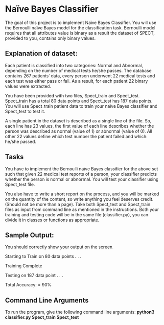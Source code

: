 # Naïve Bayes Classifier

The goal of this project is to implement Naïve Bayes Classifier. You will use the Bernoulli
naïve Bayes model for the classification task. Bernoulli model requires that all attributes value
is binary as a result the dataset of SPECT, provided to you, contains only binary values.

## Explanation of dataset:

Each patient is classified into two categories: Normal and Abnormal, depending on the number
of medical tests he/she passes. The database contains 267 patients’ data, every person
underwent 22 medical tests and each test was either pass or fail. As a result, for each patient
22 binary values were extracted.

You have been provided with two files, Spect_train and Spect_test. Spect_train has a total 80
data points and Spect_test has 187 data points.
You will use Spect_train patient data to train your naïve Bayes classifier and Spect_test to test
it.

A single patient in the dataset is described as a single line of the file. So, each line has 23
values, the first value of each line describes whether the person was described as normal (value
of 1) or abnormal (value of 0). All other 22 values define which test number the patient failed
and which he/she passed.

## Tasks

You have to implement the Bernoulli naïve Bayes classifier for the above set such that given
22 medical test reports of a person, your classifier predicts whether the person is normal or
abnormal. You will test your classifier using Spect_test file.

You also have to write a short report on the process, and you will be marked on the quantity of
the content, so write anything you feel deserves credit. (Should not be more than a page). Take
both Spect_test and Spect_train files as input from command line as mentioned in the
instructions. Both your training and testing code will be in the same file (classifier.py), you can
divide it in classes or functions as appropriate.

## Sample Output:

You should correctly show your output on the screen.

Starting to Train on 80 data points . . .

Training Complete

Testing on 187 data point . . .

Total Accuracy: = 90%

## Command Line Arguments

To run the program, give the following command line arguments:
__python3 classifier.py Spect_train Spect_test__
